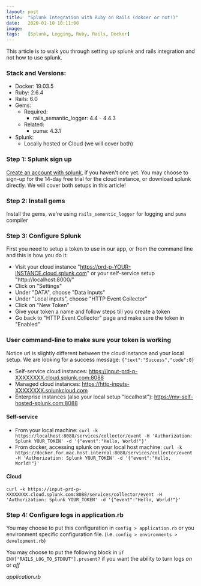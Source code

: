 ```yaml
---
layout: post
title:  "Splunk Integration with Ruby on Rails (dokcer or not!)"
date:   2020-01-10 10:11:00
image:  
tags:   [Splunk, Logging, Ruby, Rails, Docker]
---
```


This article is to walk you through setting up splunk and rails integration and not how to use splunk.

### Stack and Versions:
- Docker: 19.03.5
- Ruby: 2.6.4
- Rails: 6.0
- Gems:
    + Required:
        * rails_semantic_logger: 4.4 - 4.4.3
    + Related:
        * puma: 4.3.1
- Splunk: 
    + Locally hosted or Cloud (we will cover both)


### Step 1: Splunk sign up
[Create an account with splunk](https://www.splunk.com/), if you haven't one yet. You may choose to sign-up for the 14-day free trial for the cloud instance, or download splunk directly. We will cover both setups in this article!

### Step 2: Install gems
Install the gems, we're using `rails_sementic_logger` for logging and `puma` compiler

### Step 3: Configure Splunk
First you need to setup a token to use in our app, or from the command line and this is how you do it:
- Visit your cloud instance "https://prd-p-YOUR-INSTANCE.cloud.splunk.com" or your self-service setup "http://localhost:8000/"
- Click on "Settings"
- Under "DATA", choose "Data Inputs"
- Under "Local inputs", choose "HTTP Event Collector"
- Click on "New Token"
- Give your token a name and follow steps till you create a token
- Go back to "HTTP Event Collector" page and make sure the token in "Enabled"

### User command-line to make sure your token is working
Notice url is slightly different between the cloud instance and your local setup. We are looking for a success message: `{"text":"Success","code":0}`
- Self-service cloud instances: https://input-prd-p-XXXXXXXX.cloud.splunk.com:8088
- Managed cloud instances: https://http-inputs-XXXXXXXX.splunkcloud.com
- Enterprise instances (also your local setup "localhost"): https://my-self-hosted-splunk.com:8088

#### Self-service
- From your local machine: `curl -k https://localhost:8088/services/collector/event -H 'Authorization: Splunk YOUR_TOKEN' -d '{"event":"Hello, World!"}'`
- From docker, accessing splunk on your local host machine: `curl -k https://docker.for.mac.host.internal:8088/services/collector/event -H 'Authorization: Splunk YOUR_TOKEN' -d '{"event":"Hello, World!"}'`

#### Cloud
`curl -k https://input-prd-p-XXXXXXXX.cloud.splunk.com:8088/services/collector/event -H 'Authorization: Splunk YOUR_TOKEN' -d '{"event":"Hello, World!"}'`

### Step 4: Configure logs in application.rb
You may choose to put this configuration in `config > application.rb` or you environment specific configuration file. (i.e. `config > environments > development.rb`)

You may choose to put the following block in `if ENV["RAILS_LOG_TO_STDOUT"].present?` if you want the ability to turn logs _on_ or _off_

_application.rb_

